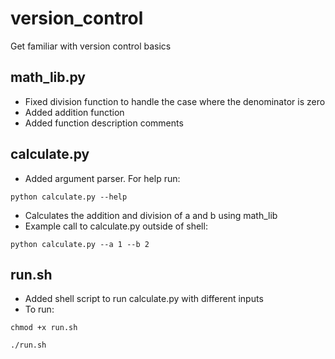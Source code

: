 # version_control
Get familiar with version control basics

## math_lib.py
- Fixed division function to handle the case where the denominator is zero
- Added addition function
- Added function description comments

## calculate.py
- Added argument parser. For help run:
```
python calculate.py --help
```
- Calculates the addition and division of a and b using math_lib
- Example call to calculate.py outside of shell:
```
python calculate.py --a 1 --b 2
```

## run.sh
- Added shell script to run calculate.py with different inputs
- To run:
```
chmod +x run.sh

./run.sh
```
